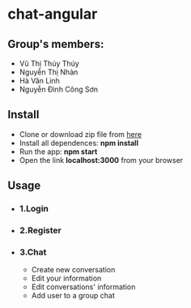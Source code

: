 # chat-angular 

## Group's members: 
  * Vũ Thị Thúy Thúy  
  * Nguyễn Thị Nhàn  
  * Hà Văn Linh  
  * Nguyễn Đình Công Sơn  
  
## Install 
  * Clone or download zip file from [here](https://github.com/nhannt97hy/chat-angular)  
  * Install all dependences: **npm install**
  * Run the app: **npm start**
  * Open the link **localhost:3000** from your browser   

## Usage  
  * ### 1.Login  
  * ### 2.Register  
  * ### 3.Chat  
    - Create new conversation
    - Edit your information
    - Edit conversations' information
    - Add user to a group chat
 


